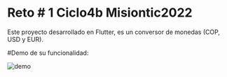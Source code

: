 # Reto # 1 Ciclo4b Misiontic2022

Este proyecto desarrollado en Flutter, es un conversor de monedas (COP, USD y EUR).

#Demo de su funcionalidad:

![demo](https://user-images.githubusercontent.com/96201625/200214393-f699bc23-864e-40b1-b0d7-666ff07b1d12.gif)
